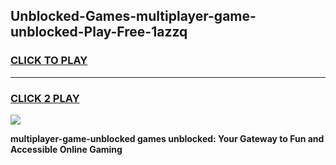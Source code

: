 
## Unblocked-Games-multiplayer-game-unblocked-Play-Free-1azzq
<h3>
<a href="https://premium76.site?title=multiplayer-game-unblocked&ref=18A1">CLICK TO PLAY</a></h3>
<hr>

<h3>
<a href="https://premium76.site?title=multiplayer-game-unblocked&ref=18A1">CLICK 2 PLAY</a>
  
</h3>

<a href="https://premium76.site?title=multiplayer-game-unblocked&ref=18A1"><img src="https://clearcache.store/games.png"></a>


**multiplayer-game-unblocked games unblocked: Your Gateway to Fun and Accessible Online Gaming**

